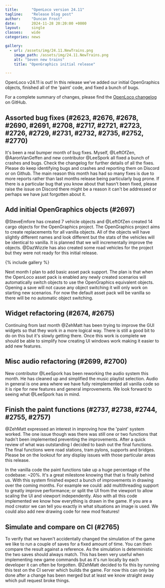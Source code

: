 ```yaml
---
title:      "OpenLoco version 24.11"
tagline:    "Release blog post"
author:     "Duncan Frost"
date:       2024-11-28 20:20:00 +0000
layout:     single
classes:    wide
categories: news

gallery:
  - url: /assets/img/24.11.NewTrains.png
    image_path: /assets/img/24.11.NewTrains.png
    alt: "Seven new trains"
    title: "OpenGraphics initial release"

---
```


OpenLoco v24.11 is out! In this release we've added our initial OpenGraphics objects,
finished all of the 'paint' code, and fixed a bunch of bugs.

For a complete summary of changes, please find the
[OpenLoco changelog](https://github.com/OpenLoco/OpenLoco/releases/tag/v24.11) on GitHub.

## Assorted bug fixes (#2623, #2676, #2678, #2690, #2691, #2708, #2717, #2721, #2723, #2726, #2729, #2731, #2732, #2735, #2752, #2770)

It's been a real bumper month of bug fixes. Myself, @LeftOfZen, @AaronVanGeffen and new contributor
@LeeSpork all fixed a bunch of crashes and bugs. Check the changelog for further details of all the
fixes. Please do keep identifying bugs and crashes and reporting them on Discord or on Github. The
main reason this month has had so many fixes is due to more reports rather than last months release
being particularly bug prone. If there is a particular bug that you know about that hasn't been 
fixed, please raise the issue on Discord there might be a reason it can't be addressed or perhaps we
have just forgotten about it.

## Add initial OpenGraphics objects (#2697)

@SteveEmfore has created 7 vehicle objects and @LeftOfZen created 14 cargo objects for the
OpenGraphics project. The OpenGraphics project aims to create replacements for all vanilla
objects. All of the objects will have slightly different names and look different but the stats of
the vehicles will be identical to vanilla. It is planned that we will incrementally improve the
objects. @DazWizzle has also created some road vehicles for the project but they were not ready for
this initial release.

{% include gallery %}

Next month I plan to add basic asset pack support. The plan is that when the OpenLoco asset pack
is enabled any newly created scenarios will automatically switch objects to use the OpenGraphics
equivalent objects. Opening a save will not cause any object switching it will only work on
starting new scenarios. For now the default asset pack will be vanilla so there will be no
automatic object switching.

## Widget refactoring (#2674, #2675)

Continuing from last month @ZehMatt has been trying to improve the GUI widgets so that they work in
a more logical way. There is still a good bit to do on this but it's slowly getting there. Once this
work is complete we should be able to simplify how creating UI windows work making it easier to add
new features.

## Misc audio refactoring (#2699, #2700)

New contributor @LeeSpork has been reworking the audio system this month. He has cleaned up and
simplified the music playlist selection. Audio in general is one area where we have fully
reimplemented all vanilla code so it is ripe for new features and general improvements. We look
forward to seeing what @LeeSpork has in mind.

## Finish the paint functions (#2737, #2738, #2744, #2755, #2757)

@ZehMatt expressed an interest in improving how the 'paint' system worked. The one issue though
was there was still one or two functions that hadn't been implemented preventing the improvements.
After a quick review of what was outstanding I decided to bash out the final functions. The final
functions were road stations, tram pylons, supports and bridges. Please be on the lookout for any
display issues with those particular areas this release.

In the vanilla code the paint functions take up a huge percentage of the codebase: ~20%. It's a great
milestone knowing that that is finally behind us. With this system finished expect a bunch of
improvements in drawing over the coming months. For example we could: add multithreading support to greatly
improve performance; or split the UI from the viewport to allow scaling the UI and viewport
independently. Also with all this code implemented we know how everything is drawn in the game. If
you are a mod creator we can tell you exactly in what situations an image is used. We could also
add new drawing code for new mod features!

## Simulate and compare on CI (#2765)

To verify that we haven't accidentally changed the simulation of the game we like to run a couple
of saves for a fixed amount of time. You can then compare the result against a reference. As the
simulation is deterministic the two saves should always match. This has been very useful when
implementing new game commands but as it's run locally by each developer it can often be forgotten.
@ZehMatt decided to fix this by running this test on the CI server which builds the game. For now
this can only be done after a change has been merged but at least we know straight away which pull
request broke things.
